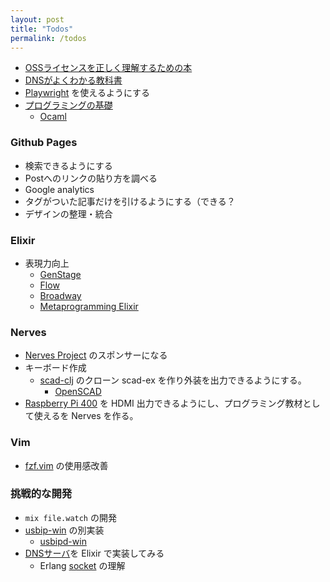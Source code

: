 ```yaml
---
layout: post
title: "Todos"
permalink: /todos
---
```


* [OSSライセンスを正しく理解するための本](https://www.c-r.com/book/detail/1425)
* [DNSがよくわかる教科書](https://www.sbcr.jp/product/4797394481/)
* [Playwright](https://github.com/microsoft/playwright) を使えるようにする
* [プログラミングの基礎](https://www.saiensu.co.jp/search/?isbn=978-4-7819-1160-1&y=2007)
  * [Ocaml](https://github.com/ocaml/ocaml)

### Github Pages

* 検索できるようにする
* Postへのリンクの貼り方を調べる
* Google analytics
* タグがついた記事だけを引けるようにする（できる？
* デザインの整理・統合

### Elixir

* 表現力向上
  * [GenStage](https://github.com/elixir-lang/gen_stage)
  * [Flow](https://github.com/dashbitco/flow)
  * [Broadway](https://github.com/dashbitco/broadway)
  * [Metaprogramming Elixir](https://pragprog.com/titles/cmelixir/metaprogramming-elixir/)

### Nerves

* [Nerves Project](https://opencollective.com/nerves-project) のスポンサーになる
* キーボード作成
  * [scad-clj](https://github.com/farrellm/scad-clj) のクローン scad-ex を作り外装を出力できるようにする。
    * [OpenSCAD](https://openscad.org/index.html)
* [Raspberry Pi 400](https://www.raspberrypi.com/products/raspberry-pi-400/) を HDMI 出力できるようにし、プログラミング教材として使えるを Nerves を作る。

### Vim

* [fzf.vim](https://github.com/junegunn/fzf.vim) の使用感改善

### 挑戦的な開発

* `mix file.watch` の開発
* [usbip-win](https://github.com/cezanne/usbip-win) の別実装
  * [usbipd-win](https://github.com/dorssel/usbipd-win)
* [DNSサーバ](https://e-words.jp/w/DNS%E3%82%B5%E3%83%BC%E3%83%90.html)を Elixir で実装してみる
  * Erlang [socket](https://www.erlang.org/doc/man/socket.html) の理解
